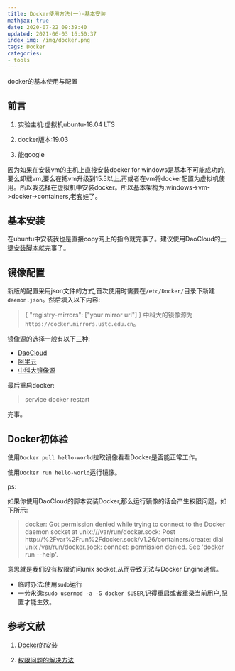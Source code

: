 ```yaml
---
title: Docker使用方法(一)-基本安装
mathjax: true
date: 2020-07-22 09:39:40
updated: 2021-06-03 16:50:37
index_img: /img/docker.png
tags: Docker
categories:
- tools
---
```


docker的基本使用与配置
<!--more-->

## 前言

1. 实验主机:虚拟机ubuntu-18.04 LTS

2. docker版本:19.03

3. 能google

因为如果在安装vm的主机上直接安装docker for windows是基本不可能成功的,要么卸载vm,要么在把vm升级到15.5以上,再或者在vm将docker配置为虚拟机使用。所以我选择在虚拟机中安装docker。所以基本架构为:windows->vm->docker->containers,老套娃了。

## 基本安装

在ubuntu中安装我也是直接copy网上的指令就完事了。建议使用DaoCloud的[一键安装脚本](http://get.daocloud.io/)就完事了。

## 镜像配置

新版的配置采用json文件的方式,首次使用时需要在`/etc/Docker/`目录下新建`daemon.json`。然后填入以下内容:

>{
  "registry-mirrors": ["your mirror url"]
}
中科大的镜像源为`https://docker.mirrors.ustc.edu.cn`。

镜像源的选择一般有以下三种:

- [DaoCloud](https://www.daocloud.io/mirror#accelerator-doc)
- [阿里云](https://developer.aliyun.com/article/29941)
- [中科大镜像源](https://lug.ustc.edu.cn/wiki/mirrors/help/docker)

最后重启docker:
> service docker restart

完事。

## Docker初体验

使用`Docker pull hello-world`拉取镜像看看Docker是否能正常工作。

使用`Docker run hello-world`运行镜像。

ps:

如果你使用DaoCloud的脚本安装Docker,那么运行镜像的话会产生权限问题，如下所示:

>docker: Got permission denied while trying to connect to the Docker daemon socket at unix:///var/run/docker.sock: Post http://%2Fvar%2Frun%2Fdocker.sock/v1.26/containers/create: dial unix /var/run/docker.sock: connect: permission denied.
See 'docker run --help'.

意思就是我们没有权限访问unix socket,从而导致无法与Docker Engine通信。

- 临时办法:使用`sudo`运行
- 一劳永逸:`sudo usermod -a -G docker $USER`,记得重启或者重录当前用户,配置才能生效。

## 参考文献

1. [Docker的安装](https://www.jianshu.com/p/34d3b4568059)

2. [权限问题的解决方法](https://medium.com/@dhananjay4058/solving-docker-permission-denied-while-trying-to-connect-to-the-docker-daemon-socket-2e53cccffbaa)

